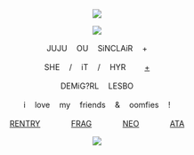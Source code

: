 &nbsp;
<div align="center">

![](https://komarev.com/ghpvc/?username=moidix&label=♡&color=000000&abbreviated=true)

![](https://upload-os-bbs.hoyolab.com/upload/2023/02/07/10642705/2bd3559bf4797872bf149a98ce3a36ae_2008224772383725720.gif)

JUJU ㅤOU ㅤSiNCLAiR ㅤ+

SHE ㅤ/ ㅤiT ㅤ/ ㅤHYR ㅤㅤ [+](https://pronouns.cc/@visual)

DEMiG?RLㅤ LESBO

iㅤ love ㅤmy ㅤfriends ㅤ& ㅤoomfies ㅤ!

[RENTRY](https://rentry.co/wrecked) ㅤㅤㅤㅤ[FRAG](https://ask.absturztau.be/@death) ㅤㅤㅤㅤ[NEO](https://neospring.org/@malicemizer)ㅤㅤ ㅤㅤ[ATA](https://tojis.atabook.org)
 
![](https://spotify-github-profile.kittinanx.com/api/view.svg?uid=314mkicxlkkdu2xbfq5sn4qlspni&cover_image=true&theme=natemoo-re&show_offline=true&background_color=121212&interchange=false&bar_color=1448c2&bar_color_cover=false)
<div>
